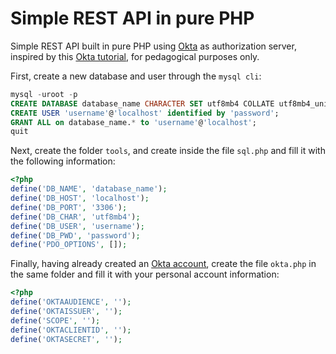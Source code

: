 # Simple REST API in pure PHP
Simple REST API built in pure PHP using [Okta](https://www.okta.com/) as authorization server, inspired by this [Okta tutorial](https://developer.okta.com/blog/2019/03/08/simple-rest-api-php), for pedagogical purposes only.

First, create a new database and user through the ```mysql cli```:
```sql
mysql -uroot -p
CREATE DATABASE database_name CHARACTER SET utf8mb4 COLLATE utf8mb4_unicode_ci;
CREATE USER 'username'@'localhost' identified by 'password';
GRANT ALL on database_name.* to 'username'@'localhost';
quit
```

Next, create the folder ```tools```, and create inside the file ```sql.php``` and fill it with the following information:
```php
<?php
define('DB_NAME', 'database_name');
define('DB_HOST', 'localhost');
define('DB_PORT', '3306');
define('DB_CHAR', 'utf8mb4');
define('DB_USER', 'username');
define('DB_PWD', 'password');
define('PDO_OPTIONS', []);
```

Finally, having already created an [Okta account](https://developer.okta.com/signup/), create the file ```okta.php``` in the same folder and fill it with your personal account information:
```php
<?php
define('OKTAAUDIENCE', '');
define('OKTAISSUER', '');
define('SCOPE', '');
define('OKTACLIENTID', '');
define('OKTASECRET', '');
```
